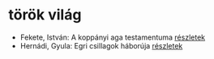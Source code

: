 # török világ

- Fekete, István: A koppányi aga testamentuma [részletek](_details/%7Bopf.creator%7D.md#id_723)
- Hernádi, Gyula: Egri csillagok háborúja [részletek](_details/%7Bopf.creator%7D.md#id_1197)
